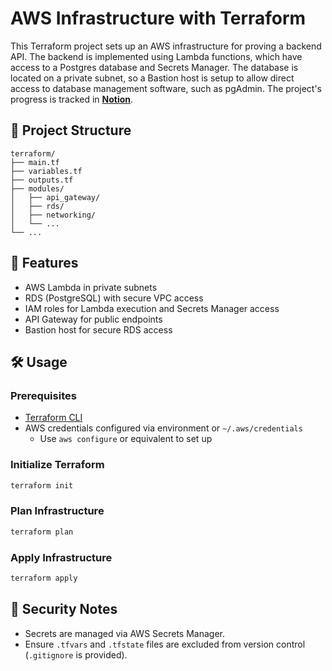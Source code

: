 # AWS Infrastructure with Terraform

This Terraform project sets up an AWS infrastructure for proving a backend API. The backend is implemented using Lambda functions, which have access to a Postgres database and Secrets Manager. The database is located on a private subnet, so a Bastion host is setup to allow direct access to database management software, such as pgAdmin. The project's progress is tracked in [**Notion**](https://perpetual-cobalt-b4e.notion.site/1f50ea20f0f480339cf7f733b899b07a?v=1f50ea20f0f4814d8434000ca574d7d9&source=copy_link).

## 📁 Project Structure

```
terraform/
├── main.tf
├── variables.tf
├── outputs.tf
├── modules/
│   ├── api_gateway/
│   ├── rds/
│   ├── networking/
│   └── ...
└── ...
```

## 🚀 Features

- AWS Lambda in private subnets
- RDS (PostgreSQL) with secure VPC access
- IAM roles for Lambda execution and Secrets Manager access
- API Gateway for public endpoints
- Bastion host for secure RDS access

## 🛠 Usage

### Prerequisites

- [Terraform CLI](https://developer.hashicorp.com/terraform/downloads)
- AWS credentials configured via environment or `~/.aws/credentials`
    - Use `aws configure` or equivalent to set up

### Initialize Terraform

```bash
terraform init
```

### Plan Infrastructure

```bash
terraform plan
```

### Apply Infrastructure

```bash
terraform apply
```

## 🔐 Security Notes

- Secrets are managed via AWS Secrets Manager.
- Ensure `.tfvars` and `.tfstate` files are excluded from version control (`.gitignore` is provided).
